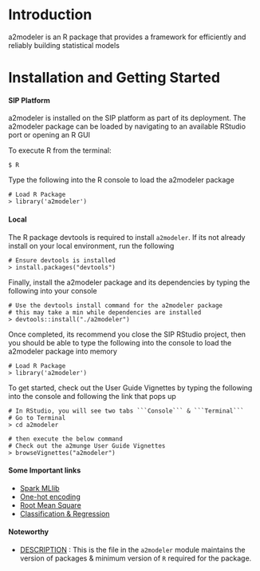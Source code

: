 # Introduction

a2modeler is an R package that provides a framework for efficiently and reliably building statistical models

# Installation and Getting Started

#### SIP Platform

a2modeler is installed on the SIP platform as part of its deployment. The a2modeler package can be loaded by navigating to an available RStudio port or opening an R GUI

To execute R from the terminal:
```
$ R
```

Type the following into the R console to load the a2modeler package

```
# Load R Package
> library('a2modeler')
```

#### Local

The R package devtools is required to install ```a2modeler```. If its not already install on your local environment, run the following

```
# Ensure devtools is installed
> install.packages("devtools")
```

Finally, install the a2modeler package and its dependencies by typing the following into your console

```
# Use the devtools install command for the a2modeler package
# this may take a min while dependencies are installed
> devtools::install("./a2modeler")
```

Once completed, its recommend you close the SIP RStudio project, then you should be able to type the following into the console to load the a2modeler package into memory

```
# Load R Package
> library('a2modeler')
```

To get started, check out the User Guide Vignettes by typing the following into the console and following the link that pops up

```
# In RStudio, you will see two tabs ```Console``` & ```Terminal```
# Go to Terminal
> cd a2modeler

# then execute the below command
# Check out the a2munge User Guide Vignettes
> browseVignettes("a2modeler")
```

#### Some Important links
 * [Spark MLlib](https://spark.rstudio.com/mlib/)
 * [One-hot encoding](https://en.wikipedia.org/wiki/One-hot)
 * [Root Mean Square](https://en.wikipedia.org/wiki/Root_mean_square)
 * [Classification & Regression](https://spark.apache.org/docs/latest/ml-classification-regression.html)

#### Noteworthy
 * [DESCRIPTION](https://stash.synchronoss.net/projects/BDA/repos/sip/browse/a2modeler/DESCRIPTION) : This is the file in the ```a2modeler``` module maintains the version of packages & minimum version of ```R``` required for the package.
